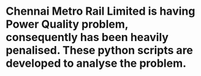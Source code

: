 # Chennai Metro Rail Limited is having Power Quality problem, consequently has been heavily penalised. These python scripts are developed to analyse the problem.
